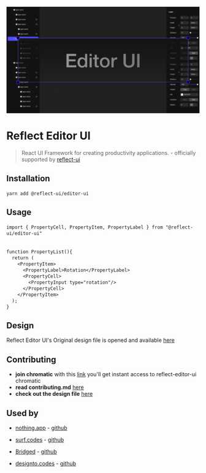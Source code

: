 ![Reflect Editor UI For React - Build Productivity Apps with Reflect](./branding/cover.png)

# Reflect Editor UI

> React UI Framework for creating productivity applications. - officially supported by [reflect-ui](https://reflect-ui.com)



## Installation

```shell
yarn add @reflect-ui/editor-ui
```



## Usage

```tsx
import { PropertyCell, PropertyItem, PropertyLabel } from "@reflect-ui/editor-ui"


function PropertyList(){
  return (
  	<PropertyItem>
      <PropertyLabel>Rotation</PropertyLabel>
      <PropertyCell>
        <PropertyInput type="rotation"/>
      </PropertyCell>
    </PropertyItem>
  );
}
```

## Design
Reflect Editor UI's Original design file is opened and available [here][design_file_source]


## Contributing

- **join chromatic** with this [link](https://www.chromatic.com/builds?appId=606833a032dc6f0021869fe0) you'll get instant access to reflect-editor-ui chromatic
- **read contributing.md** [here](./CONTRIBUTING.md)
- **check out the design file** [here][design_file_source]





## Used by

- [nothing.app](https://nothing.app) - [github](https://github.com/bridgedxyz/nothing)

- [surf.codes](https://surf.codes/) - [github](https://github.com/surfcodes/surf)

- [Bridged](http://bridged.xyz/) - [github](https://github.com/bridgedxyz/bridged)

- [designto.codes](http://designto.codes/) - [github](https://github.com/bridgedxyz/design-to-code)

  
[design_file_source]: https://www.figma.com/file/g7ly2MT4hQfoGr7sAvw5FO/editor-ui?node-id=133%3A5909
